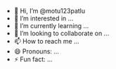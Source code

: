 - 👋 Hi, I’m @motu123patlu
- 👀 I’m interested in ...
- 🌱 I’m currently learning ...
- 💞️ I’m looking to collaborate on ...
- 📫 How to reach me ...
- 😄 Pronouns: ...
- ⚡ Fun fact: ...

<!---
motu123patlu/motu123patlu is a ✨ special ✨ repository because its `README.md` (this file) appears on your GitHub profile.
You can click the Preview link to take a look at your changes.
--->
